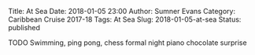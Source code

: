 Title: At Sea
Date: 2018-01-05 23:00
Author: Sumner Evans
Category: Caribbean Cruise 2017-18
Tags: At Sea
Slug: 2018-01-05-at-sea
Status: published

TODO
Swimming, ping pong, chess
formal night
piano
chocolate surprise
